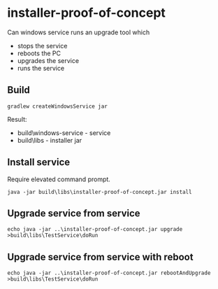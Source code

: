 # installer-proof-of-concept

Can windows service runs an upgrade tool which 
- stops the service
- reboots the PC
- upgrades the service
- runs the service

## Build
```batch
gradlew createWindowsService jar
```
Result:
- build\windows-service - service
- build\libs - installer jar

## Install service
Require elevated command prompt.
```batch
java -jar build\libs\installer-proof-of-concept.jar install
```

## Upgrade service from service
```batch
echo java -jar ..\installer-proof-of-concept.jar upgrade >build\libs\TestService\doRun
```

## Upgrade service from service with reboot
```batch
echo java -jar ..\installer-proof-of-concept.jar rebootAndUpgrade >build\libs\TestService\doRun
```
